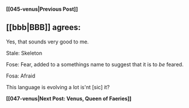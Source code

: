 **[[045-venus|Previous Post]]**

## [[bbb|BBB]] agrees:

Yes, that sounds very good to me.

Stale: Skeleton

Fose: Fear, added to a somethings name to suggest that it is to *be* feared.

Fosa: Afraid

This language is evolving a lot is'nt \[sic] it?

**[[047-venus|Next Post: Venus, Queen of Faeries]]**
